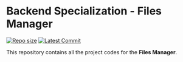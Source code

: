 # **Backend Specialization - Files Manager**

[![Repo size](https://img.shields.io/github/repo-size/HoudaAbdellaoui1/alx-files-manager)](https://github.com/HoudaAbdellaoui1/alx-files-manager)
[![Latest Commit](https://img.shields.io/github/last-commit/HoudaAbdellaoui1/alx-files-manager)](https://github.com/HoudaAbdellaoui1/alx-files-manager/commits/main)

This repository contains all the project codes for the **Files Manager**.
